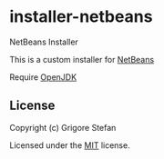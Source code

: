 # installer-netbeans
NetBeans Installer

This is a custom installer for [NetBeans](https://netbeans.apache.org/)

Require [OpenJDK](https://github.com/g-stefan/installer-openjdk/releases)

## License

Copyright (c) Grigore Stefan

Licensed under the [MIT](LICENSE) license.

